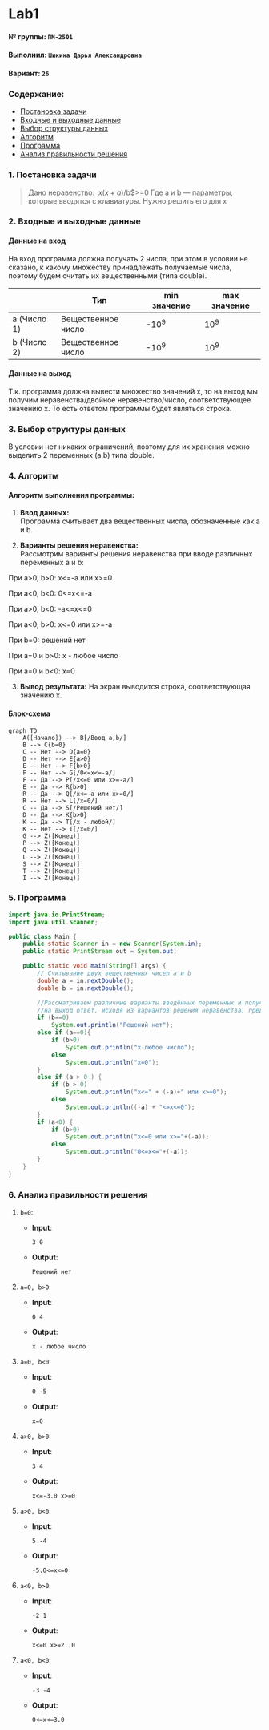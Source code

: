 # Lab1
#### № группы: `ПМ-2501`

#### Выполнил: `Шикина Дарья Александровна`

#### Вариант: `26`

### Cодержание:

- [Постановка задачи](#1-постановка-задачи)
- [Входные и выходные данные](#2-входные-и-выходные-данные)
- [Выбор структуры данных](#3-выбор-структуры-данных)
- [Алгоритм](#4-алгоритм)
- [Программа](#5-программа)
- [Анализ правильности решения](#6-анализ-правильности-решения)

### 1. Постановка задачи

> Дано неравенство:
$\ x(x+a)$\/b$>=0
> Где a и b — параметры, которые вводятся с клавиатуры. Нужно решить его для x

### 2. Входные и выходные данные

#### Данные на вход
На вход программа должна получать 2 числа, при этом в условии не сказано, к какому множеству принадлежать получаемые числа, поэтому будем считать их вещественными (типа double). 

|             | Тип                | min значение    | max значение   |
|-------------|--------------------|-----------------|----------------|
| a (Число 1) | Вещественное число | -10<sup>9</sup> | 10<sup>9</sup> |
| b (Число 2) | Вещественное число | -10<sup>9</sup> | 10<sup>9</sup> |

#### Данные на выход

Т.к. программа должна вывести множество значений x, то на выход мы получим неравенства/двойное неравенство/число, соответствующее значению x.
То есть ответом программы будет являться строка.

### 3. Выбор структуры данных

В условии нет никаких ограничений, поэтому для их хранения можно выделить 2 переменных (a,b) типа double.

### 4. Алгоритм

#### Алгоритм выполнения программы:

1. **Ввод данных:**  
   Программа считывает два вещественных числа, обозначенные как a и b.

2. **Варианты решения неравенства:**  
   Рассмотрим варианты решения неравенства при вводе различных переменных a и b:

При a>0, b>0: x<=-a или x>=0

При a<0, b<0: 0<=x<=-a

При a>0, b<0: -a<=x<=0

При a<0, b>0: x<=0 или x>=-a

При b=0: решений нет

При a=0 и b>0: x - любое число

При a=0 и b<0: x=0

3. **Вывод результата:**
   На экран выводится строка, соответствующая значению x.

#### Блок-схема

```mermaid
graph TD
    A([Начало]) --> B[/Ввод a,b/]
    B --> C{b=0}
    C -- Нет --> D{a=0}
    D -- Нет --> E{a>0}
    E -- Нет --> F{b>0}
    F -- Нет --> G[/0<=x<=-a/]
    F -- Да --> P[/x<=0 или x>=-a/]
    E -- Да --> R{b>0}
    R -- Да --> Q[/x<=-a или x>=0/]
    R -- Нет --> L[/x=0/]
    C -- Да --> S[/Решений нет/]
    D -- Да --> K{b>0}
    K -- Да --> T[/x - любой/]
    K -- Нет --> I[/x=0/]
    G --> Z([Конец)]
    P --> Z([Конец)]
    Q --> Z([Конец)]
    L --> Z([Конец)]
    S --> Z([Конец)]
    T --> Z([Конец)]
    I --> Z([Конец)]

```

### 5. Программа

```java
import java.io.PrintStream;
import java.util.Scanner;

public class Main {
    public static Scanner in = new Scanner(System.in);
    public static PrintStream out = System.out;

    public static void main(String[] args) {
        // Считывание двух вещественных чисел a и b
        double a = in.nextDouble();
        double b = in.nextDouble();

        //Рассматриваем различные варианты введённых переменных и получаем
        //на выход ответ, исходя из вариантов решения неравенства, представленных выше
        if (b==0)
            System.out.println("Решений нет");
        else if (a==0){
            if (b>0)
                System.out.println("x-любое число");
            else
                System.out.println("x=0");
        }
        else if (a > 0 ) {
            if (b > 0)
                System.out.println("x<=" + (-a)+" или x>=0");
            else
                System.out.println((-a) + "<=x<=0");
        }
        if (a<0) {
            if (b>0)
                System.out.println("x<=0 или x>="+(-a));
            else
                System.out.println("0<=x<="+(-a));
        }
    }
}
```

### 6. Анализ правильности решения
1. `b=0`:

    - **Input**:
        ```
        3 0
        ```

    - **Output**:
        ```
        Решений нет
        ```

2. `a=0, b>0`:

    - **Input**:
        ```
        0 4
        ```

    - **Output**:
        ```
        x - любое число
        ```

3. `a=0, b<0`:

    - **Input**:
        ```
        0 -5
        ```

    - **Output**:
        ```
        x=0
        ```

4. `a>0, b>0`:

    - **Input**:
        ```
        3 4
        ```

    - **Output**:
        ```
        x<=-3.0 x>=0
        ```

5. `a>0, b<0`:

    - **Input**:
        ```
        5 -4
        ```

    - **Output**:
        ```
        -5.0<=x<=0
        ```
6.  `a<0, b>0`:

    - **Input**:
        ```
        -2 1
        ```

    - **Output**:
        ```
        x<=0 x>=2..0
        ```
7.  `a<0, b<0`:

    - **Input**:
        ```
        -3 -4
        ```

    - **Output**:
        ```
        0<=x<=3.0
        ```

